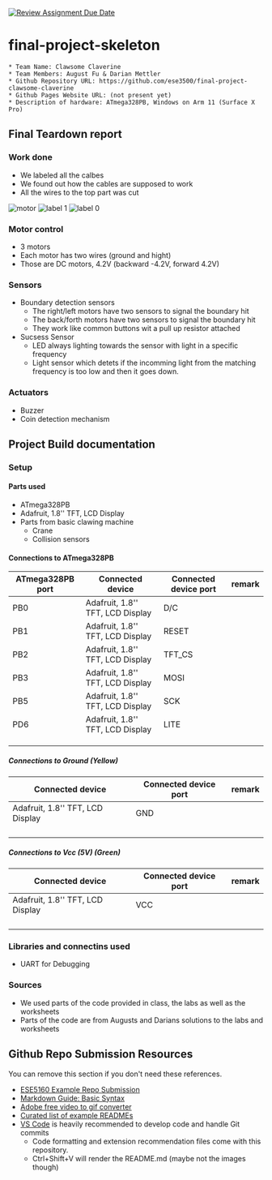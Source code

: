 [![Review Assignment Due Date](https://classroom.github.com/assets/deadline-readme-button-24ddc0f5d75046c5622901739e7c5dd533143b0c8e959d652212380cedb1ea36.svg)](https://classroom.github.com/a/2TmiRqwI)
# final-project-skeleton

    * Team Name: Clawsome Claverine
    * Team Members: August Fu & Darian Mettler
    * Github Repository URL: https://github.com/ese3500/final-project-clawsome-claverine
    * Github Pages Website URL: (not present yet)
    * Description of hardware: ATmega328PB, Windows on Arm 11 (Surface X Pro)

## Final Teardown report

### Work done
- We labeled all the calbes
- We found out how the cables are supposed to work
- All the wires to the top part was cut

![motor](Motors_top.JPG)
![label 1](wire_labeling_1.JPG)
![label 0](wire_labeling_0.JPG)

### Motor control
- 3 motors
- Each motor has two wires (ground and hight)
- Those are DC motors, 4.2V (backward -4.2V, forward 4.2V)

### Sensors
- Boundary detection sensors
    - The right/left motors have two sensors to signal the boundary hit
    - The back/forth motors have two sensors to signal the boundary hit
    - They work like common buttons wit a pull up resistor attached
- Sucsess Sensor
    - LED always lighting towards the sensor with light in a specific frequency
    - Light sensor which detets if the incomming light from the matching frequency is too low and then it goes down.

### Actuators
- Buzzer
- Coin detection mechanism

## Project Build documentation
### Setup
#### Parts used
- ATmega328PB
- Adafruit, 1.8'' TFT, LCD Display
- Parts from basic clawing machine
    - Crane
    - Collision sensors
#### Connections to ATmega328PB

| ATmega328PB port | Connected device | Connected device port | remark |
|----------|----------|----------|----------|
|PB0|Adafruit, 1.8'' TFT, LCD Display|D/C|          |
|PB1|Adafruit, 1.8'' TFT, LCD Display|RESET|          |
|PB2|Adafruit, 1.8'' TFT, LCD Display|TFT_CS|          |
|PB3|Adafruit, 1.8'' TFT, LCD Display|MOSI|          |
|PB5|Adafruit, 1.8'' TFT, LCD Display|SCK|          |
|PD6|Adafruit, 1.8'' TFT, LCD Display|LITE|          |
|          |          |          |          |
|          |          |          |          |
|          |          |          |          |

##### Connections to Ground (Yellow)
| Connected device | Connected device port | remark |
|----------|----------|----------|
|Adafruit, 1.8'' TFT, LCD Display|GND|          |
|          |          |          |
|          |          |          |
|          |          |          |
|          |          |          |


##### Connections to Vcc (5V) (Green)
| Connected device | Connected device port | remark |
|----------|----------|----------|
|Adafruit, 1.8'' TFT, LCD Display|VCC|          |
|          |          |          |
|          |          |          |
|          |          |          |
|          |          |          |

### Libraries and connectins used
- UART for Debugging

### Sources
- We used parts of the code provided in class, the labs as well as the worksheets
- Parts of the code are from Augusts and Darians solutions to the labs and worksheets

## Github Repo Submission Resources

You can remove this section if you don't need these references.

* [ESE5160 Example Repo Submission](https://github.com/ese5160/example-repository-submission)
* [Markdown Guide: Basic Syntax](https://www.markdownguide.org/basic-syntax/)
* [Adobe free video to gif converter](https://www.adobe.com/express/feature/video/convert/video-to-gif)
* [Curated list of example READMEs](https://github.com/matiassingers/awesome-readme)
* [VS Code](https://code.visualstudio.com/) is heavily recommended to develop code and handle Git commits
  * Code formatting and extension recommendation files come with this repository.
  * Ctrl+Shift+V will render the README.md (maybe not the images though)

